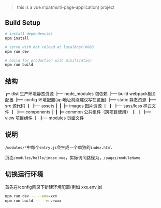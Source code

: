 #

> this is a vue mpa(multi-page-application) project

## Build Setup

``` bash
# install dependencies
npm install

# serve with hot reload at localhost:8080
npm run dev

# build for production with minification
npm run build

```

## 结构

┏━ dist 生产环境静态资源
┣━ node_modules 包依赖
┣━ build webpack相关配置
┣━ config 环境配置(api地址前缀建议写在这里)
┣━ static 静态资源
┣━ src  源代码
┃  ┣━ assets
┃  ┃   ┣━ images 图片资源
┃  ┃   ┣━ sass/less 样式文件
┃  ┣━ components
┃  ┃   ┣━ common 公共组件（跨项目使用）
┃  ┃   ┣━ view 项目组件
┃  ┣━ modules 页面文件


## 说明

`/modules/*`中每个`entry.js`会生成一个单独的`index.html`

页面`/modules/hello/index.vue`，实际访问路径为，`/pages/moduleName`


## 切换运行环境

首先在/config目录下新建环境配置(例如 xxx.env.js)

``` bash
npm run dev -- --env=xxx
npm run build -- --env=xxx
```
